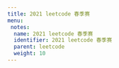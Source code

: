 ```yaml
---
title: 2021 leetcode 春季赛
menu:
 notes:
  name: 2021 leetcode 春季赛
  identifier: 2021 leetcode 春季赛
  parent: leetcode
  weight: 10
---
```

